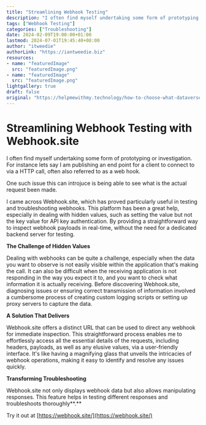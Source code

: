 ```yaml
---
title: "Streamlining Webhook Testing"
description: "I often find myself undertaking some form of prototyping or investigation. For instance lets say I am publishing an end point for a client to connect to via a HTTP call, often also referred to as a web hook."
tags: ["Webhook Testing"]
categories: ["Troubleshooting"]
date: 2024-02-09T19:00:00+01:00
lastmod: 2024-07-01T19:45:40+08:00
author: "itweedie"
authorLink: "https://iantweedie.biz"
resources:
- name: "featuredImage"
  src: "featuredImage.png"
- name: "featuredImage"
  src: "featuredImage.png"
lightgallery: true
draft: false
original: "https://helpmewithmy.technology/how-to-choose-what-dataverse-search-indexes-a-guide/"
---
```


# Streamlining Webhook Testing with Webhook.site

I often find myself undertaking some form of prototyping or investigation. For instance lets say I am publishing an end point for a client to connect to via a HTTP call, often also referred to as a web hook.

One such issue this can introjuce is being able to see what is the actual request been made.

I came across Webhook.site, which has proved particularly useful in testing and troubleshooting webhooks. This platform has been a great help, especially in dealing with hidden values, such as setting the value but not the key value for API key authentication. By providing a straightforward way to inspect webhook payloads in real-time, without the need for a dedicated backend server for testing.

**The Challenge of Hidden Values**

Dealing with webhooks can be quite a challenge, especially when the data you want to observe is not easily visible within the application that's making the call. It can also be difficult when the receiving application is not responding in the way you expect it to, and you want to check what information it is actually receiving. Before discovering Webhook.site, diagnosing issues or ensuring correct transmission of information involved a cumbersome process of creating custom logging scripts or setting up proxy servers to capture the data.

**A Solution That Delivers**

Webhook.site offers a distinct URL that can be used to direct any webhook for immediate inspection. This straightforward process enables me to effortlessly access all the essential details of the requests, including headers, payloads, as well as any elusive values, via a user-friendly interface. It's like having a magnifying glass that unveils the intricacies of webhook operations, making it easy to identify and resolve any issues quickly.

**Transforming Troubleshooting**

Webhook.site not only displays webhook data but also allows manipulating responses. This feature helps in testing different responses and troubleshoots thoroughly**.**

Try it out at [https://webhook.site/](https://webhook.site/)